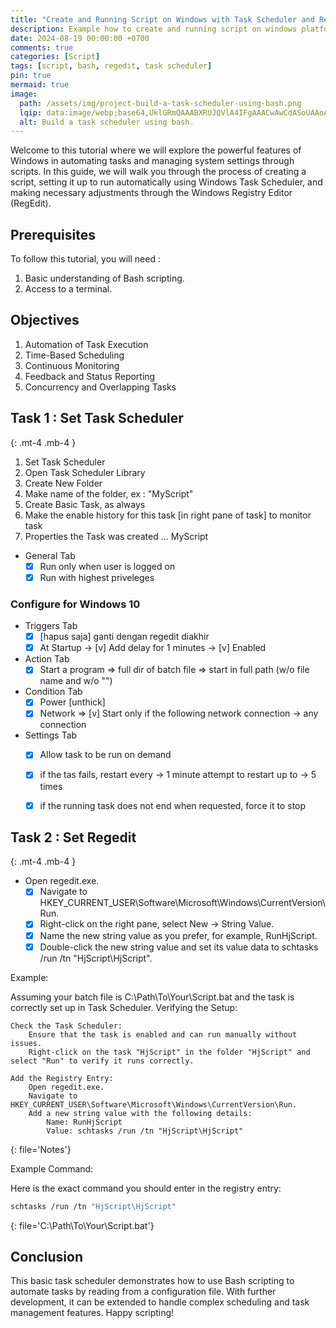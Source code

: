 ```yaml
---
title: "Create and Running Script on Windows with Task Scheduler and Regedit"
description: Example how to create and running script on windows platform
date: 2024-08-19 00:00:00 +0700
comments: true
categories: [Script]
tags: [script, bash, regedit, task scheduler]
pin: true
mermaid: true
image:
  path: /assets/img/project-build-a-task-scheduler-using-bash.png
  lqip: data:image/webp;base64,UklGRmQAAABXRUJQVlA4IFgAAACwAwCdASoUAAoAPzmEuVOvKKWisAgB4CcJagCdACPtc2cdt/rdwAD8sXh+QJz8TmYpoFIBkx23Edrh4ORyG3MHiKF154KIg3r3/2kkDMimgWpzj3VnonAA
  alt: Build a task scheduler using bash.
---
```


<!-- markdownlint-capture -->
<!-- markdownlint-disable -->

Welcome to this tutorial where we will explore the powerful features of Windows in automating tasks and managing system settings through scripts. In this guide, we will walk you through the process of creating a script, setting it up to run automatically using Windows Task Scheduler, and making necessary adjustments through the Windows Registry Editor (RegEdit).

## Prerequisites
To follow this tutorial, you will need :
1. Basic understanding of Bash scripting.
2. Access to a terminal.

## Objectives
1. Automation of Task Execution
2. Time-Based Scheduling
3. Continuous Monitoring
4. Feedback and Status Reporting
5. Concurrency and Overlapping Tasks


## Task 1 : Set Task Scheduler
{: .mt-4 .mb-4 }

1. Set Task Scheduler
2. Open Task Scheduler Library
3. Create New Folder
4. Make name of the folder, ex : "MyScript"
5. Create Basic Task, as always
6. Make the enable history for this task [in right pane of task] to monitor task
7. Properties the Task was created ... MyScript

- General Tab
  - [x] Run only when user is logged on
  - [x] Run with highest priveleges

### Configure for Windows 10
- Triggers Tab
  - [x] [hapus saja] ganti dengan regedit diakhir
  - [x] At Startup -> [v] Add delay for 1 minutes -> [v] Enabled

- Action Tab
  - [x] Start a program => full dir of batch file => start in full path (w/o file name and w/o "")

- Condition Tab
  - [x] Power [unthick]
  - [x] Network => [v] Start only if the following network connection -> any connection

- Settings Tab
  - [x] Allow task to be run on demand
  - [x] if the tas fails, restart every -> 1 minute
    attempt to restart up to -> 5 times
  - [x] if the running task does not end when requested, force it to stop


## Task 2 : Set Regedit
{: .mt-4 .mb-4 }

- Open regedit.exe.
  - [x] Navigate to HKEY_CURRENT_USER\Software\Microsoft\Windows\CurrentVersion\Run.
  - [x] Right-click on the right pane, select New -> String Value.
  - [x] Name the new string value as you prefer, for example, RunHjScript.
  - [x] Double-click the new string value and set its value data to schtasks /run /tn "HjScript\HjScript".

Example:

Assuming your batch file is C:\Path\To\Your\Script.bat and the task is correctly set up in Task Scheduler.
Verifying the Setup:

    Check the Task Scheduler:
        Ensure that the task is enabled and can run manually without issues.
        Right-click on the task "HjScript" in the folder "HjScript" and select "Run" to verify it runs correctly.

    Add the Registry Entry:
        Open regedit.exe.
        Navigate to HKEY_CURRENT_USER\Software\Microsoft\Windows\CurrentVersion\Run.
        Add a new string value with the following details:
            Name: RunHjScript
            Value: schtasks /run /tn "HjScript\HjScript"
{: file='Notes'}

Example Command:

Here is the exact command you should enter in the registry entry:
```bash
schtasks /run /tn "HjScript\HjScript"
```
{: file='C:\Path\To\Your\Script.bat'}

## Conclusion

This basic task scheduler demonstrates how to use Bash scripting to automate tasks by reading from a configuration file. With further development, it can be extended to handle complex scheduling and task management features. Happy scripting!
